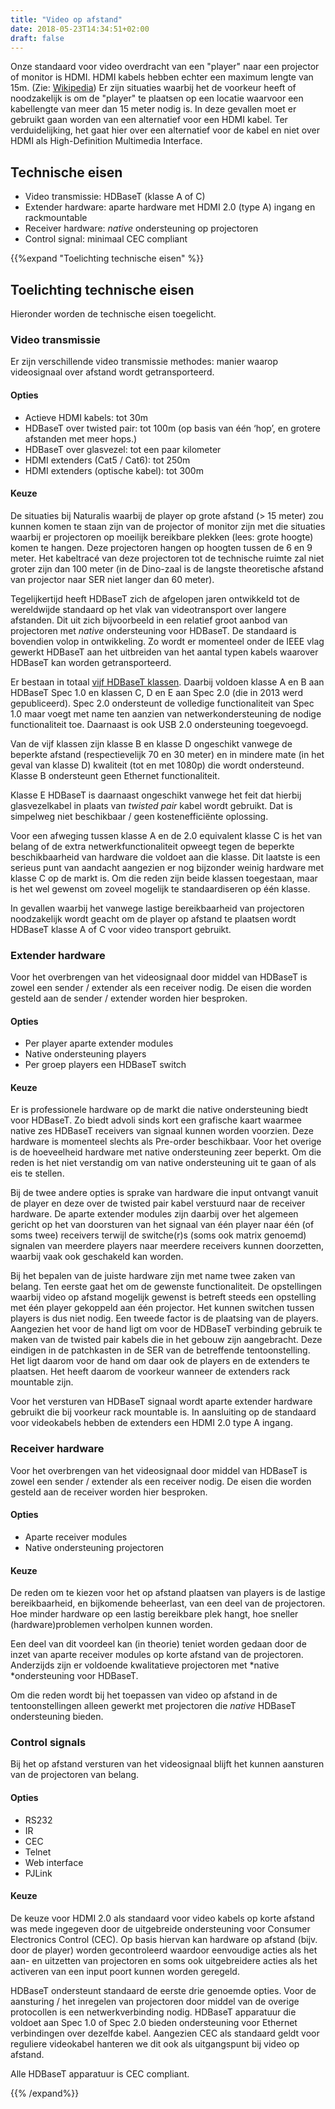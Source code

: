 ```yaml
---
title: "Video op afstand"
date: 2018-05-23T14:34:51+02:00
draft: false
---
```


Onze standaard voor video overdracht van een "player" naar een projector of
monitor is HDMI. HDMI kabels hebben echter een maximum lengte van 15m. (Zie:
[Wikipedia](https://en.wikipedia.org/wiki/HDMI#Cables)) Er zijn situaties
waarbij het de voorkeur heeft of noodzakelijk is om de "player" te plaatsen op
een locatie waarvoor een kabellengte van meer dan 15 meter nodig is. In deze
gevallen moet er gebruikt gaan worden van een alternatief voor een HDMI kabel.
Ter verduidelijking, het gaat hier over een alternatief voor de kabel en niet
over HDMI als High-Definition Multimedia Interface.

## Technische eisen

* Video transmissie: HDBaseT (klasse A of C)
* Extender hardware: aparte hardware met HDMI 2.0 (type A) ingang en rackmountable
* Receiver hardware: *native* ondersteuning op projectoren
* Control signal: minimaal CEC compliant

{{%expand "Toelichting technische eisen" %}}

## Toelichting technische eisen

Hieronder worden de technische eisen toegelicht.

### Video transmissie

Er zijn verschillende video transmissie methodes: manier waarop videosignaal
over afstand wordt getransporteerd.

#### Opties

* Actieve HDMI kabels: tot 30m
* HDBaseT over twisted pair: tot 100m (op basis van één ‘hop’, en grotere
  afstanden met meer hops.)
* HDBaseT over glasvezel: tot een paar kilometer
* HDMI extenders (Cat5 / Cat6): tot 250m
* HDMI extenders (optische kabel): tot 300m

#### Keuze

De situaties bij Naturalis waarbij de player op grote afstand (> 15 meter) zou
kunnen komen te staan zijn van de projector of monitor zijn met die situaties
waarbij er projectoren op moeilijk bereikbare plekken (lees: grote hoogte) komen
te hangen. Deze projectoren hangen op hoogten tussen de 6 en 9 meter. Het
kabeltracé van deze projectoren tot de technische ruimte zal niet groter zijn
dan 100 meter (in de Dino-zaal is de langste theoretische afstand van projector
naar SER niet langer dan 60 meter).

Tegelijkertijd heeft HDBaseT zich de afgelopen jaren ontwikkeld tot de
wereldwijde standaard op het vlak van videotransport over langere afstanden. Dit
uit zich bijvoorbeeld in een relatief groot aanbod van projectoren met *native*
ondersteuning voor HDBaseT. De standaard is bovendien volop in ontwikkeling. Zo
wordt er momenteel onder de IEEE vlag gewerkt HDBaseT aan het uitbreiden van het
aantal typen kabels waarover HDBaseT kan worden getransporteerd.

Er bestaan in totaal [vijf HDBaseT
klassen](https://hdbaset.org/faqs/what-is-the-difference-among-the-different-classes-of-hdbaset/).
Daarbij voldoen klasse A en B aan HDBaseT Spec 1.0 en klassen C, D en E aan Spec
2.0 (die in 2013 werd gepubliceerd). Spec 2.0 ondersteunt de volledige
functionaliteit van Spec 1.0 maar voegt met name ten aanzien van
netwerkondersteuning de nodige functionaliteit toe. Daarnaast is ook USB 2.0
ondersteuning toegevoegd.

Van de vijf klassen zijn klasse B en klasse D ongeschikt vanwege de beperkte
afstand (respectievelijk 70 en 30 meter) en in mindere mate (in het geval van
klasse D) kwaliteit (tot en met 1080p) die wordt ondersteund. Klasse B
ondersteunt geen Ethernet functionaliteit.

Klasse E HDBaseT is daarnaast ongeschikt vanwege het feit dat hierbij
glasvezelkabel in plaats van *twisted pair* kabel wordt gebruikt. Dat is
simpelweg niet beschikbaar / geen kostenefficiënte oplossing.

Voor een afweging tussen klasse A en de 2.0 equivalent klasse C is het van
belang of de extra netwerkfunctionaliteit opweegt tegen de beperkte
beschikbaarheid van hardware die voldoet aan die klasse. Dit laatste is een
serieus punt van aandacht aangezien er nog bijzonder weinig hardware met klasse
C op de markt is. Om die reden zijn beide klassen toegestaan, maar is het wel
gewenst om zoveel mogelijk te standaardiseren op één klasse.

In gevallen waarbij het vanwege lastige bereikbaarheid van projectoren
noodzakelijk wordt geacht om de player op afstand te plaatsen wordt HDBaseT
klasse A of C voor video transport gebruikt.

### Extender hardware

Voor het overbrengen van het videosignaal door middel van HDBaseT is zowel een
sender / extender als een receiver nodig. De eisen die worden gesteld aan de
sender / extender worden hier besproken.

#### Opties

* Per player aparte extender modules
* Native ondersteuning players
* Per groep players een HDBaseT switch

#### Keuze

Er is professionele hardware op de markt die native ondersteuning biedt voor
HDBaseT. Zo biedt advoli sinds kort een grafische kaart waarmee native zes
HDBaseT receivers van signaal kunnen worden voorzien. Deze hardware is momenteel
slechts als Pre-order beschikbaar. Voor het overige is de hoeveelheid hardware
met native ondersteuning zeer beperkt. Om die reden is het niet verstandig om
van native ondersteuning uit te gaan of als eis te stellen.

Bij de twee andere opties is sprake van hardware die input ontvangt vanuit de
player en deze over de twisted pair kabel verstuurd naar de receiver hardware.
De aparte extender modules zijn daarbij over het algemeen gericht op het van
doorsturen van het signaal van één player naar één (of soms twee) receivers
terwijl de switche(r)s (soms ook matrix genoemd) signalen van meerdere players
naar meerdere receivers kunnen doorzetten, waarbij vaak ook geschakeld kan
worden.

Bij het bepalen van de juiste hardware zijn met name twee zaken van belang. Ten
eerste gaat het om de gewenste functionaliteit. De opstellingen waarbij video op
afstand mogelijk gewenst is betreft steeds een opstelling met één player
gekoppeld aan één projector. Het kunnen switchen tussen players is dus niet
nodig. Een tweede factor is de plaatsing van de players. Aangezien het voor de
hand ligt om voor de HDBaseT verbinding gebruik te maken van de twisted pair
kabels die in het gebouw zijn aangebracht. Deze eindigen in de patchkasten in de
SER van de betreffende tentoonstelling. Het ligt daarom voor de hand om daar ook
de players en de extenders te plaatsen. Het heeft daarom de voorkeur wanneer de
extenders rack mountable zijn.

Voor het versturen van HDBaseT signaal wordt aparte extender hardware gebruikt
die bij voorkeur rack mountable is. In aansluiting op de standaard voor
videokabels hebben de extenders een HDMI 2.0 type A ingang.

### Receiver hardware

Voor het overbrengen van het videosignaal door middel van HDBaseT is zowel een
sender / extender als een receiver nodig. De eisen die worden gesteld aan de
receiver worden hier besproken.

#### Opties

* Aparte receiver modules
* Native ondersteuning projectoren

#### Keuze

De reden om te kiezen voor het op afstand plaatsen van players is de lastige
bereikbaarheid, en bijkomende beheerlast, van een deel van de projectoren. Hoe
minder hardware op een lastig bereikbare plek hangt, hoe sneller
(hardware)problemen verholpen kunnen worden.

Een deel van dit voordeel kan (in theorie) teniet worden gedaan door de inzet
van aparte receiver modules op korte afstand van de projectoren. Anderzijds zijn
er voldoende kwalitatieve projectoren met *native *ondersteuning voor HDBaseT.

Om die reden wordt bij het toepassen van video op afstand in de
tentoonstellingen alleen gewerkt met projectoren die *native* HDBaseT
ondersteuning bieden.

### Control signals

Bij het op afstand versturen van het videosignaal blijft het kunnen aansturen
van de projectoren van belang.

#### Opties

* RS232
* IR
* CEC
* Telnet
* Web interface
* PJLink

#### Keuze

De keuze voor HDMI 2.0 als standaard voor video kabels op korte afstand was mede
ingegeven door de uitgebreide ondersteuning voor Consumer Electronics Control
(CEC). Op basis hiervan kan hardware op afstand (bijv. door de player) worden
gecontroleerd waardoor eenvoudige acties als het aan- en uitzetten van
projectoren en soms ook uitgebreidere acties als het activeren van een input
poort kunnen worden geregeld.

HDBaseT ondersteunt standaard de eerste drie genoemde opties. Voor de aansturing
/ het inregelen van projectoren door middel van de overige protocollen is een
netwerkverbinding nodig. HDBaseT apparatuur die voldoet aan Spec 1.0 of Spec 2.0
bieden ondersteuning voor Ethernet verbindingen over dezelfde kabel. Aangezien
CEC als standaard geldt voor reguliere videokabel hanteren we dit ook als
uitgangspunt bij video op afstand.

Alle HDBaseT apparatuur is CEC compliant.

{{% /expand%}}
